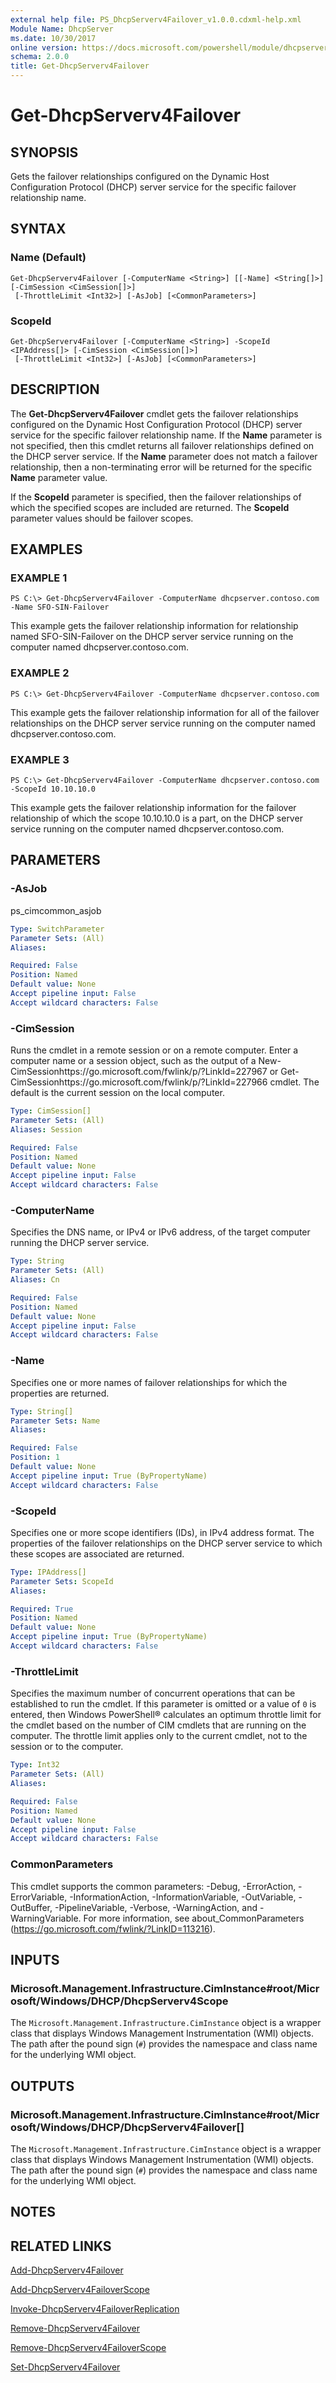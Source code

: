 ```yaml
---
external help file: PS_DhcpServerv4Failover_v1.0.0.cdxml-help.xml
Module Name: DhcpServer
ms.date: 10/30/2017
online version: https://docs.microsoft.com/powershell/module/dhcpserver/get-dhcpserverv4failover?view=windowsserver2012r2-ps&wt.mc_id=ps-gethelp
schema: 2.0.0
title: Get-DhcpServerv4Failover
---
```


# Get-DhcpServerv4Failover

## SYNOPSIS
Gets the failover relationships configured on the Dynamic Host Configuration Protocol (DHCP) server service for the specific failover relationship name.

## SYNTAX

### Name (Default)
```
Get-DhcpServerv4Failover [-ComputerName <String>] [[-Name] <String[]>] [-CimSession <CimSession[]>]
 [-ThrottleLimit <Int32>] [-AsJob] [<CommonParameters>]
```

### ScopeId
```
Get-DhcpServerv4Failover [-ComputerName <String>] -ScopeId <IPAddress[]> [-CimSession <CimSession[]>]
 [-ThrottleLimit <Int32>] [-AsJob] [<CommonParameters>]
```

## DESCRIPTION
The **Get-DhcpServerv4Failover** cmdlet gets the failover relationships configured on the Dynamic Host Configuration Protocol (DHCP) server service for the specific failover relationship name.
If the **Name** parameter is not specified, then this cmdlet returns all failover relationships defined on the DHCP server service.
If the **Name** parameter does not match a failover relationship, then a non-terminating error will be returned for the specific **Name** parameter value.

If the **ScopeId** parameter is specified, then the failover relationships of which the specified scopes are included are returned.
The **ScopeId** parameter values should be failover scopes.

## EXAMPLES

### EXAMPLE 1
```
PS C:\> Get-DhcpServerv4Failover -ComputerName dhcpserver.contoso.com -Name SFO-SIN-Failover
```

This example gets the failover relationship information for relationship named SFO-SIN-Failover on the DHCP server service running on the computer named dhcpserver.contoso.com.

### EXAMPLE 2
```
PS C:\> Get-DhcpServerv4Failover -ComputerName dhcpserver.contoso.com
```

This example gets the failover relationship information for all of the failover relationships on the DHCP server service running on the computer named dhcpserver.contoso.com.

### EXAMPLE 3
```
PS C:\> Get-DhcpServerv4Failover -ComputerName dhcpserver.contoso.com -ScopeId 10.10.10.0
```

This example gets the failover relationship information for the failover relationship of which the scope 10.10.10.0 is a part, on the DHCP server service running on the computer named dhcpserver.contoso.com.

## PARAMETERS

### -AsJob
ps_cimcommon_asjob

```yaml
Type: SwitchParameter
Parameter Sets: (All)
Aliases: 

Required: False
Position: Named
Default value: None
Accept pipeline input: False
Accept wildcard characters: False
```

### -CimSession
Runs the cmdlet in a remote session or on a remote computer.
Enter a computer name or a session object, such as the output of a New-CimSessionhttps://go.microsoft.com/fwlink/p/?LinkId=227967 or Get-CimSessionhttps://go.microsoft.com/fwlink/p/?LinkId=227966 cmdlet.
The default is the current session on the local computer.

```yaml
Type: CimSession[]
Parameter Sets: (All)
Aliases: Session

Required: False
Position: Named
Default value: None
Accept pipeline input: False
Accept wildcard characters: False
```

### -ComputerName
Specifies the DNS name, or IPv4 or IPv6 address, of the target computer running the DHCP server service.

```yaml
Type: String
Parameter Sets: (All)
Aliases: Cn

Required: False
Position: Named
Default value: None
Accept pipeline input: False
Accept wildcard characters: False
```

### -Name
Specifies one or more names of failover relationships for which the properties are returned.

```yaml
Type: String[]
Parameter Sets: Name
Aliases: 

Required: False
Position: 1
Default value: None
Accept pipeline input: True (ByPropertyName)
Accept wildcard characters: False
```

### -ScopeId
Specifies one or more scope identifiers (IDs), in IPv4 address format.
The properties of the failover relationships on the DHCP server service to which these scopes are associated are returned.

```yaml
Type: IPAddress[]
Parameter Sets: ScopeId
Aliases: 

Required: True
Position: Named
Default value: None
Accept pipeline input: True (ByPropertyName)
Accept wildcard characters: False
```

### -ThrottleLimit
Specifies the maximum number of concurrent operations that can be established to run the cmdlet.
If this parameter is omitted or a value of `0` is entered, then Windows PowerShell® calculates an optimum throttle limit for the cmdlet based on the number of CIM cmdlets that are running on the computer.
The throttle limit applies only to the current cmdlet, not to the session or to the computer.

```yaml
Type: Int32
Parameter Sets: (All)
Aliases: 

Required: False
Position: Named
Default value: None
Accept pipeline input: False
Accept wildcard characters: False
```

### CommonParameters
This cmdlet supports the common parameters: -Debug, -ErrorAction, -ErrorVariable, -InformationAction, -InformationVariable, -OutVariable, -OutBuffer, -PipelineVariable, -Verbose, -WarningAction, and -WarningVariable. For more information, see about_CommonParameters (https://go.microsoft.com/fwlink/?LinkID=113216).

## INPUTS

### Microsoft.Management.Infrastructure.CimInstance#root/Microsoft/Windows/DHCP/DhcpServerv4Scope
The `Microsoft.Management.Infrastructure.CimInstance` object is a wrapper class that displays Windows Management Instrumentation (WMI) objects.
The path after the pound sign (`#`) provides the namespace and class name for the underlying WMI object.

## OUTPUTS

### Microsoft.Management.Infrastructure.CimInstance#root/Microsoft/Windows/DHCP/DhcpServerv4Failover[]
The `Microsoft.Management.Infrastructure.CimInstance` object is a wrapper class that displays Windows Management Instrumentation (WMI) objects.
The path after the pound sign (`#`) provides the namespace and class name for the underlying WMI object.

## NOTES

## RELATED LINKS

[Add-DhcpServerv4Failover](./Add-DhcpServerv4Failover.md)

[Add-DhcpServerv4FailoverScope](./Add-DhcpServerv4FailoverScope.md)

[Invoke-DhcpServerv4FailoverReplication](./Invoke-DhcpServerv4FailoverReplication.md)

[Remove-DhcpServerv4Failover](./Remove-DhcpServerv4Failover.md)

[Remove-DhcpServerv4FailoverScope](./Remove-DhcpServerv4FailoverScope.md)

[Set-DhcpServerv4Failover](./Set-DhcpServerv4Failover.md)

